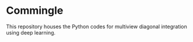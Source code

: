 # Commingle
This repository houses the Python codes for multiview diagonal integration using deep learning.
